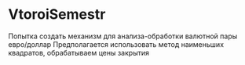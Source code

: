 # VtoroiSemestr
Попытка создать механизм для анализа-обработки валютной пары евро/доллар
Предполагается использовать метод наименьших квадратов, обрабатываем цены закрытия
